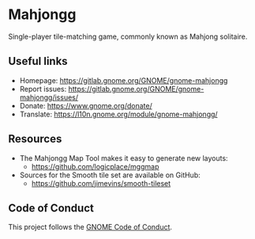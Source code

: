 # Mahjongg

Single-player tile-matching game, commonly known as Mahjong solitaire.

## Useful links

- Homepage: <https://gitlab.gnome.org/GNOME/gnome-mahjongg>
- Report issues: <https://gitlab.gnome.org/GNOME/gnome-mahjongg/issues/>
- Donate: <https://www.gnome.org/donate/>
- Translate: <https://l10n.gnome.org/module/gnome-mahjongg/>

## Resources

- The Mahjongg Map Tool makes it easy to generate new layouts:
  - <https://github.com/logicplace/mggmap>
- Sources for the Smooth tile set are available on GitHub:
  - <https://github.com/jimevins/smooth-tileset>

## Code of Conduct

This project follows the [GNOME Code of Conduct](https://conduct.gnome.org/).
